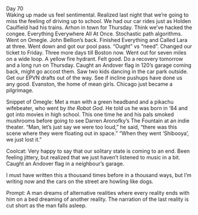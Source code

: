 Day 70  
Waking up made us feel sentimental. Realized last night that we’re going to miss the feeling of driving up to school. We had our car rides just as Holden Caulfield had his trains. Arhon in town for Thursday. Think we’ve hacked the congee. Everything Everywhere All At Once. Stochastic path algorithms. Went on Omegle. John Bellion’s back. Finished Everything and Called Lara at three. Went down and got our pool pass. “Ought” vs “need”. Changed our ticket to Friday. Three more days till Boston now. Went out for seven miles on a wide loop. A yellow fire hydrant. Felt good. Do a recovery tomorrow and a long run on Thursday. Caught an Andover flag in 120’s garage coming back, might go accost them. Saw two kids dancing in the car park outside. Get our EPVN drafts out of the way. See if incline pushups have done us any good. Evanston, the home of mean girls. Chicago just became a pilgrimage.

Snippet of Omegle: Met a man with a green headband and a pikachu wifebeater, who went by *the Robot God*. He told us he was born in ‘84 and got into movies in high school. This one time he and his pals smoked mushrooms before going to see Darren Aronofky’s The Fountain at an indie theater. “Man, let’s just say we were too loud,” he said, “there was this scene where they were floating out in space.” “When they went ‘Shibooya’, we just lost it.”

Coolcat: Very happy to say that our solitary state is coming to an end. Been feeling jittery, but realized that we just haven’t listened to music in a bit. Caught an Andover flag in a neighbour’s garage.

I must have written this a thousand times before in a thousand ways, but I’m writing now and the cars on the street are howling like dogs.

Prompt: A man dreams of alternative realities where every reality ends with him on a bed dreaming of another reality. The narration of the last reality is cut short as the man falls asleep.
